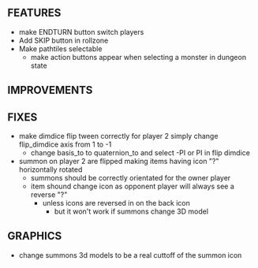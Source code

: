 ## FEATURES
- make ENDTURN button switch players
- Add SKIP button in rollzone
- Make pathtiles selectable
    - make action buttons appear when selecting a monster in dungeon state

## IMPROVEMENTS

## FIXES
- make dimdice flip tween correctly for player 2
    simply change flip_dimdice axis from 1 to -1
    - change basis_to to quaternion_to and select -PI or PI in flip dimdice
- summon on player 2 are flipped making items having icon "?" horizontally rotated
    - summons should be correctly orientated for the owner player
    - item shound change icon as opponent player will always see a reverse "?"
        - unless icons are reversed in on the back icon
            - but it won't work if summons change 3D model

## GRAPHICS
- change summons 3d models to be a real cuttoff of the summon icon
